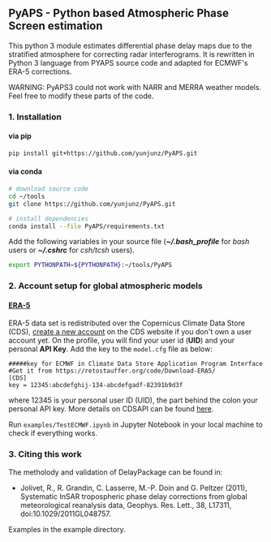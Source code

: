 ## PyAPS - Python based Atmospheric Phase Screen estimation

This python 3 module estimates differential phase delay maps due to the stratified atmosphere for correcting radar interferograms. It is rewritten in Python 3 language from PYAPS source code and adapted for ECMWF's ERA-5 corrections. 

WARNING: PyAPS3 could not work with NARR and MERRA weather models. Feel free to modify these parts of the code.

### 1. Installation

#### via pip

```bash
pip install git+https://github.com/yunjunz/PyAPS.git
```

#### via conda

```bash
# download source code
cd ~/tools
git clone https://github.com/yunjunz/PyAPS.git

# install dependencies
conda install --file PyAPS/requirements.txt
```

Add the following variables in your source file (**_~/.bash_profile_** for _bash_ users or **_~/.cshrc_** for _csh/tcsh_ users).

```bash
export PYTHONPATH=${PYTHONPATH}:~/tools/PyAPS
```

### 2. Account setup for global atmospheric models

#### [ERA-5](https://retostauffer.org/code/Download-ERA5/)
ERA-5 data set is redistributed over the Copernicus Climate Data Store (CDS), [create a new account](https://cds.climate.copernicus.eu/user/register) on the CDS website if you don't own a user account yet. On the profile, you will find your user id (**UID**) and your personal **API Key**. Add the key to the `model.cfg` file as below:

```
#####key for ECMWF in Climate Data Store Application Program Interface
#Get it from https://retostauffer.org/code/Download-ERA5/
[CDS]
key = 12345:abcdefghij-134-abcdefgadf-82391b9d3f
```

where 12345 is your personal user ID (UID), the part behind the colon your personal API key. More details on CDSAPI can be found [here](https://cds.climate.copernicus.eu/api-how-to).

Run `examples/TestECMWF.ipynb` in Jupyter Notebook in your local machine to check if everything works.

### 3. Citing this work
The metholody and validation of DelayPackage can be found in:
+ Jolivet, R., R. Grandin, C. Lasserre, M.-P. Doin and G. Peltzer (2011), Systematic InSAR tropospheric phase delay corrections from global meteorological reanalysis data, Geophys. Res. Lett., 38, L17311, doi:10.1029/2011GL048757.

Examples in the example directory.
